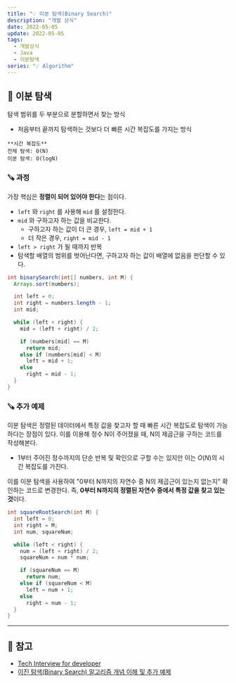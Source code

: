 ```yaml
---
title: "💡 이분 탐색(Binary Search)"
description: "개발 상식"
date: 2022-05-05
update: 2022-05-05
tags:
  - 개발상식
  - Java
  - 이분탐색
series: "💡 Algorithm"
---
```


## 🧷 이분 탐색
탐색 범위를 두 부분으로 분할하면서 찾는 방식
- 처음부터 끝까지 탐색하는 것보다 더 빠른 시간 복잡도를 가지는 방식

```
**시간 복잡도**
전체 탐색: O(N)
이분 탐색: O(logN)
```

### 🪚 과정
가장 핵심은 **정렬이 되어 있어야 한다**는 점이다.
- `left` 와 `right` 를 사용해 `mid` 를 설정한다.
- `mid` 와 구하고자 하는 값을 비교한다.
  - 구하고자 하는 값이 더 큰 경우, `left = mid + 1`
  - 더 작은 경우, `right = mid - 1`
- `left > right` 가 될 때까지 반복
- 탐색할 배열의 범위를 벗어난다면, 구하고자 하는 값이 배열에 없음을 판단할 수 있다.

```java
int binarySearch(int[] numbers, int M) {
  Arrays.sort(numbers);

  int left = 0;
  int right = numbers.length - 1;
  int mid; 

  while (left < right) {
    mid = (left + right) / 2;

    if (numbers[mid] == M)
      return mid;
    else if (numbers[mid] < M) 
      left = mid + 1;
    else 
      right = mid - 1;
  }
}
```

### 🪚 추가 예제
이분 탐색은 정렬된 데이터에서 특정 값을 찾고자 할 때 빠른 시간 복잡도로 탐색이 가능하다는 장점이 있다. 이를 이용해 정수 N이 주어졌을 때, N의 제곱근을 구하는 코드를 작성해본다.
- 1부터 주어진 정수까지의 단순 반복 및 확인으로 구할 수는 있지만 이는 $O(N)$의 시간 복잡도를 가진다. 

이를 이분 탐색을 사용하여 "0부터 N까지의 자연수 중 N의 제곱근이 있는지 없는지" 확인하는 코드로 변경한다. 즉, **0부터 N까지의 정렬된 자연수 중에서 특정 값을 찾고 있는 것**이다.

```java
int squareRootSearch(int M) {
  int left = 0;
  int right = M;
  int num, squareNum; 

  while (left < right) {
    num = (left + right) / 2;
    squareNum = num * num;

    if (squareNum == M)
      return num;
    else if (squareNum < M) 
      left = num + 1;
    else 
      right = num - 1;
  }
}
```

---

## 📕 참고
- [Tech Interview for developer](https://gyoogle.dev/blog/algorithm/Bubble%20Sort.html)
- [이진 탐색(Binary Search) 알고리즘 개념 이해 및 추가 예제](https://cjh5414.github.io/binary-search/)